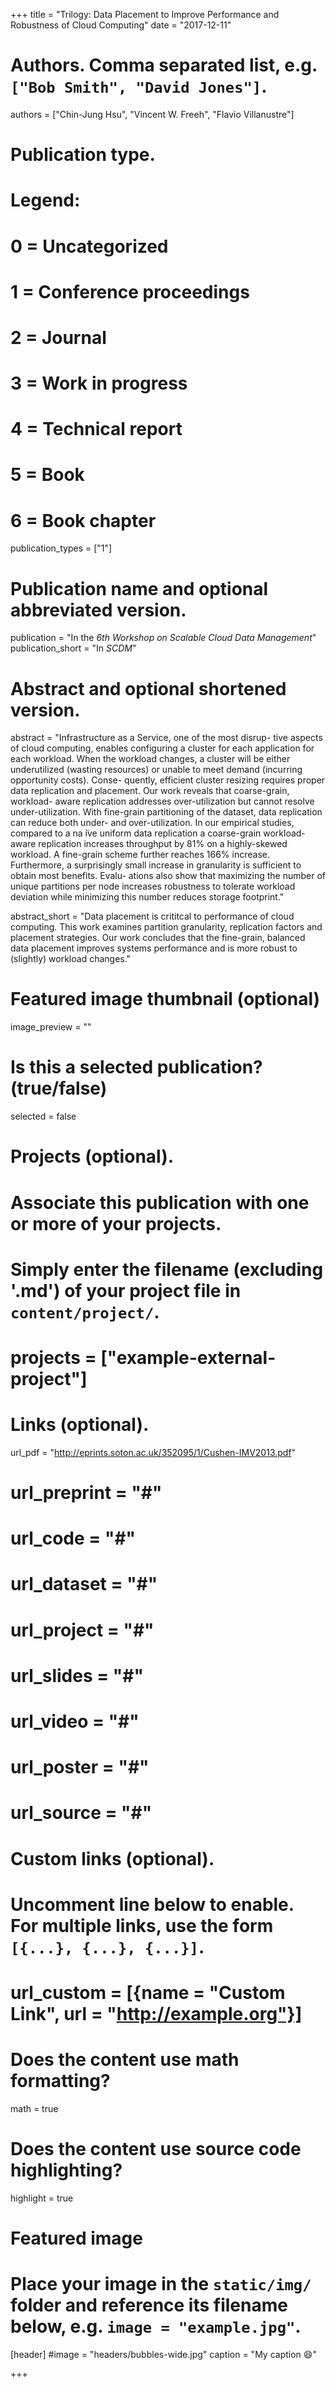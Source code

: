 +++
title = "Trilogy: Data Placement to Improve Performance and Robustness of Cloud Computing"
date = "2017-12-11"

# Authors. Comma separated list, e.g. `["Bob Smith", "David Jones"]`.
authors = ["Chin-Jung Hsu", "Vincent W. Freeh", "Flavio Villanustre"]

# Publication type.
# Legend:
# 0 = Uncategorized
# 1 = Conference proceedings
# 2 = Journal
# 3 = Work in progress
# 4 = Technical report
# 5 = Book
# 6 = Book chapter
publication_types = ["1"]

# Publication name and optional abbreviated version.
publication = "In the *6th Workshop on Scalable Cloud Data Management*"
publication_short = "In *SCDM*"

# Abstract and optional shortened version.
abstract = "Infrastructure as a Service, one of the most disrup- tive aspects of cloud computing, enables configuring a cluster for each application for each workload. When the workload changes, a cluster will be either underutilized (wasting resources) or unable to meet demand (incurring opportunity costs). Conse- quently, efficient cluster resizing requires proper data replication and placement. Our work reveals that coarse-grain, workload- aware replication addresses over-utilization but cannot resolve under-utilization. With fine-grain partitioning of the dataset, data replication can reduce both under- and over-utilization. In our empirical studies, compared to a na ̈ive uniform data replication a coarse-grain workload-aware replication increases throughput by 81% on a highly-skewed workload. A fine-grain scheme further reaches 166% increase. Furthermore, a surprisingly small increase in granularity is sufficient to obtain most benefits. Evalu- ations also show that maximizing the number of unique partitions per node increases robustness to tolerate workload deviation while minimizing this number reduces storage footprint."

abstract_short = "Data placement is crititcal to performance of cloud computing.  This work examines partition granularity, replication factors and placement strategies.  Our work concludes that the fine-grain, balanced data placement improves systems performance and is more robust to (slightly) workload changes."

# Featured image thumbnail (optional)
image_preview = ""

# Is this a selected publication? (true/false)
selected = false

# Projects (optional).
#   Associate this publication with one or more of your projects.
#   Simply enter the filename (excluding '.md') of your project file in `content/project/`.
# projects = ["example-external-project"]

# Links (optional).
url_pdf = "http://eprints.soton.ac.uk/352095/1/Cushen-IMV2013.pdf"
# url_preprint = "#"
# url_code = "#"
# url_dataset = "#"
# url_project = "#"
# url_slides = "#"
# url_video = "#"
# url_poster = "#"
# url_source = "#"

# Custom links (optional).
#   Uncomment line below to enable. For multiple links, use the form `[{...}, {...}, {...}]`.
# url_custom = [{name = "Custom Link", url = "http://example.org"}]

# Does the content use math formatting?
math = true

# Does the content use source code highlighting?
highlight = true

# Featured image
# Place your image in the `static/img/` folder and reference its filename below, e.g. `image = "example.jpg"`.
[header]
#image = "headers/bubbles-wide.jpg"
caption = "My caption :smile:"

+++
